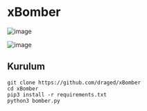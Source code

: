 # xBomber



![image](https://github.com/draged/xBomber/assets/68468066/930eda0c-ea2a-408f-bd69-bc3d6e84d397)


![image](https://github.com/draged/xBomber/assets/68468066/131dc816-8074-4d53-a450-9d84c29373a9)






<h2>Kurulum</h2>

```console
git clone https://github.com/draged/xBomber
cd xBomber
pip3 install -r requirements.txt
python3 bomber.py
```



